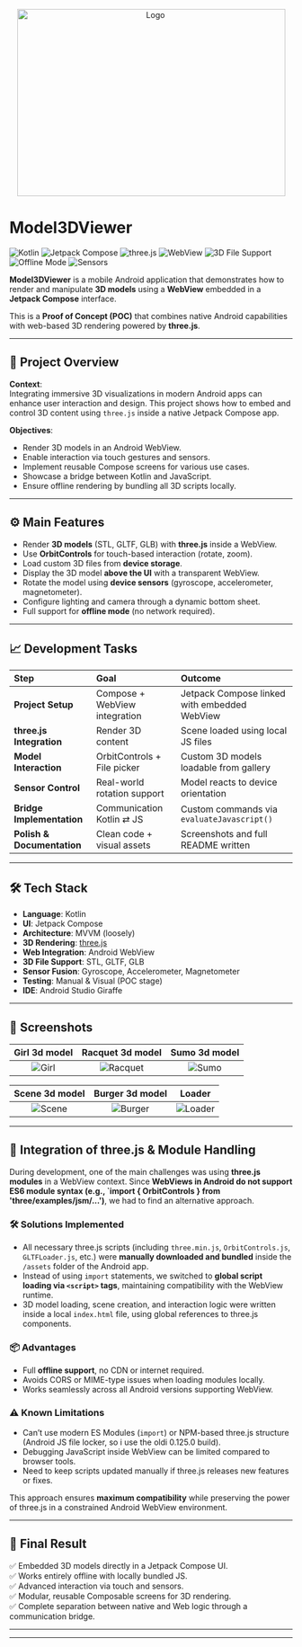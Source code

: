 <p align="center">
  <img src="screenshots/logoapp.png" alt="Logo" width="477" height="333">
</p>

# Model3DViewer


![Kotlin](https://img.shields.io/badge/Kotlin-7F52FF?logo=kotlin&logoColor=white)
![Jetpack Compose](https://img.shields.io/badge/Jetpack%20Compose-4285F4?logo=jetpackcompose&logoColor=white)
![three.js](https://img.shields.io/badge/three.js-000000?logo=three.js&logoColor=white)
![WebView](https://img.shields.io/badge/WebView-AndroidView-green)
![3D File Support](https://img.shields.io/badge/STL%20%7C%20GLTF%20%7C%20GLB-supported-8E44AD)
![Offline Mode](https://img.shields.io/badge/Offline-Available-brightgreen)
![Sensors](https://img.shields.io/badge/Sensors-Gyro%20%2B%20Accel%20%2B%20Magneto-blue)

**Model3DViewer** is a mobile Android application that demonstrates how to render and manipulate **3D models** using a **WebView** embedded in a **Jetpack Compose** interface.

This is a **Proof of Concept (POC)** that combines native Android capabilities with web-based 3D rendering powered by **three.js**.

---

## 🚀 Project Overview

**Context**:  
Integrating immersive 3D visualizations in modern Android apps can enhance user interaction and design. This project shows how to embed and control 3D content using `three.js` inside a native Jetpack Compose app.

**Objectives**:  
- Render 3D models in an Android WebView.
- Enable interaction via touch gestures and sensors.
- Implement reusable Compose screens for various use cases.
- Showcase a bridge between Kotlin and JavaScript.
- Ensure offline rendering by bundling all 3D scripts locally.

---

## ⚙️ Main Features

- Render **3D models** (STL, GLTF, GLB) with **three.js** inside a WebView.
- Use **OrbitControls** for touch-based interaction (rotate, zoom).
- Load custom 3D files from **device storage**.
- Display the 3D model **above the UI** with a transparent WebView.
- Rotate the model using **device sensors** (gyroscope, accelerometer, magnetometer).
- Configure lighting and camera through a dynamic bottom sheet.
- Full support for **offline mode** (no network required).

---

## 📈 Development Tasks

| Step | Goal | Outcome |
| :--- | :--- | :--- |
| **Project Setup** | Compose + WebView integration | Jetpack Compose linked with embedded WebView |
| **three.js Integration** | Render 3D content | Scene loaded using local JS files |
| **Model Interaction** | OrbitControls + File picker | Custom 3D models loadable from gallery |
| **Sensor Control** | Real-world rotation support | Model reacts to device orientation |
| **Bridge Implementation** | Communication Kotlin ⇄ JS | Custom commands via `evaluateJavascript()` |
| **Polish & Documentation** | Clean code + visual assets | Screenshots and full README written |

---

## 🛠️ Tech Stack

- **Language**: Kotlin
- **UI**: Jetpack Compose
- **Architecture**: MVVM (loosely)
- **3D Rendering**: [three.js](https://threejs.org/)
- **Web Integration**: Android WebView
- **3D File Support**: STL, GLTF, GLB
- **Sensor Fusion**: Gyroscope, Accelerometer, Magnetometer
- **Testing**: Manual & Visual (POC stage)
- **IDE**: Android Studio Giraffe

---

## 📸 Screenshots

| Girl 3d model | Racquet 3d model | Sumo 3d model | 
|:---:|:---:|:---:|
| ![Girl](screenshots/girly.gif) | ![Racquet](screenshots/rackette.gif) | ![Sumo](screenshots/sumo.gif) | 

| Scene 3d model | Burger 3d model | Loader | 
|:---:|:---:|:---:|
| ![Scene](screenshots/scene.gif) | ![Burger](screenshots/burger.gif) | ![Loader](screenshots/loadmodel.gif) | 

---

## 🧩 Integration of three.js & Module Handling

During development, one of the main challenges was using **three.js modules** in a WebView context. Since **WebViews in Android do not support ES6 module syntax (e.g., `import { OrbitControls } from 'three/examples/jsm/...')**, we had to find an alternative approach.

### 🛠 Solutions Implemented

- All necessary three.js scripts (including `three.min.js`, `OrbitControls.js`, `GLTFLoader.js`, etc.) were **manually downloaded and bundled** inside the `/assets` folder of the Android app.
- Instead of using `import` statements, we switched to **global script loading via `<script>` tags**, maintaining compatibility with the WebView runtime.
- 3D model loading, scene creation, and interaction logic were written inside a local `index.html` file, using global references to three.js components.

### 📦 Advantages

- Full **offline support**, no CDN or internet required.
- Avoids CORS or MIME-type issues when loading modules locally.
- Works seamlessly across all Android versions supporting WebView.

### ⚠️ Known Limitations

- Can’t use modern ES Modules (`import`) or NPM-based three.js structure (Android JS file locker, so i use the oldi 0.125.0 build).
- Debugging JavaScript inside WebView can be limited compared to browser tools.
- Need to keep scripts updated manually if three.js releases new features or fixes.

This approach ensures **maximum compatibility** while preserving the power of three.js in a constrained Android WebView environment.

---

## 🎯 Final Result

✅ Embedded 3D models directly in a Jetpack Compose UI.  
✅ Works entirely offline with locally bundled JS.  
✅ Advanced interaction via touch and sensors.  
✅ Modular, reusable Composable screens for 3D rendering.  
✅ Complete separation between native and Web logic through a communication bridge.

---


---
